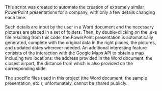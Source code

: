 This script was created to automate the creation of extremely similar PowerPoint presentations for a company, with only a few details changing each time.

Such details are input by the user in a Word document and the necessary pictures are placed in a set of folders.
Then, by double-clicking on the .exe file resulting from this code, the PowerPoint presentation is automatically generated, complete with the original data in the right places, the pictures, and updated dates wherever needed.
An additional interesting feature consists of the interaction with the Google Maps API to obtain a map including two locations: the address provided in the Word document; the closest airport, the distance from which is also provided on the corresponding slide.

The specific files used in this project (the Word document, the sample presentation, etc.), unfortunately, cannot be shared publicly.

